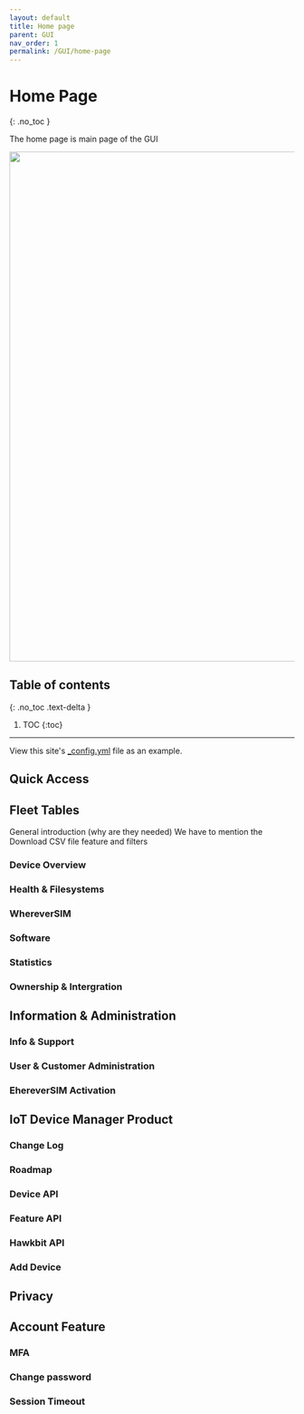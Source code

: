 ```yaml
---
layout: default
title: Home page
parent: GUI
nav_order: 1
permalink: /GUI/home-page
---
```


# Home Page
{: .no_toc }

The home page is main page of the GUI

<image src="/docs/images/screenshots/home.png" width="900" />


## Table of contents
{: .no_toc .text-delta }

1. TOC
{:toc}

---


View this site's [_config.yml](https://github.com/pmarsceill/just-the-docs/tree/master/_config.yml) file as an example.


## Quick Access


## Fleet Tables
General introduction (why are they needed)
We have to mention the Download CSV file feature and filters

### Device Overview
### Health & Filesystems
### WhereverSIM
### Software
### Statistics
### Ownership & Intergration

## Information & Administration

### Info & Support
### User & Customer Administration
### EhereverSIM Activation

## IoT Device Manager Product

### Change Log
### Roadmap
### Device API
### Feature API
### Hawkbit API
### Add Device

## Privacy


## Account Feature

### MFA
### Change password
### Session Timeout
